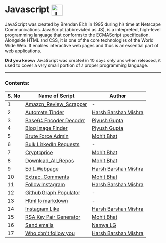<h1 align="left">Javascript <img align="center" src="https://upload.wikimedia.org/wikipedia/commons/6/6a/JavaScript-logo.png" alt="Javascript_Logo" height="35" width="35" /></h1>

JavaScript was created by Brendan Eich in 1995 during his time at Netscape Communications. 
JavaScript (abbreviated as JS), is a interpreted, high-level programming language that conforms to the ECMAScript specification.
Alongside HTML and CSS, it is one of the core technologies of the World Wide Web. 
It enables interactive web pages and thus is an essential part of web applications.

<b>Did you know:</b> JavaScript was created in 10 days only and when released, it used to cover a very small portion of a proper programming language.

<hr>

### Contents:

| S. No | Name of Script |  Author |
--- | --- | ---
1 | [Amazon_Review_Scrapper](https://github.com/HarshCasper/Rotten-Scripts/tree/master/JavaScript/Amazon_Review_Scrapper) | -
2 | [Automate Tinder](https://github.com/HarshCasper/Rotten-Scripts/tree/master/JavaScript/Automate_Tinder) | [Harsh Barshan Mishra](https://github.com/HarshCasper)
3 | [Base64 Encoder Decoder](https://github.com/HarshCasper/Rotten-Scripts/tree/master/JavaScript/Base64_Encoder_Decoder) | [Piyush Gupta](https://github.com/gupta-piyush19)
4 | [Blog Image Finder](https://github.com/HarshCasper/Rotten-Scripts/tree/master/JavaScript/Blog_Image_Finder) | [Piyush Gupta](https://github.com/gupta-piyush19)
5 | [Brute Force Admin](https://github.com/HarshCasper/Rotten-Scripts/tree/master/JavaScript/Brute_Force_Admin) | [Mohit Bhat](https://github.com/mbcse)
6 | [Bulk LinkedIn Requests](https://github.com/HarshCasper/Rotten-Scripts/tree/master/JavaScript/Bulk_LinkedIn_requests) | -
7 | [Cryptoprice](https://github.com/HarshCasper/Rotten-Scripts/tree/master/JavaScript/Cryptoprice) | [Mohit Bhat](https://github.com/mbcse)
8 | [Download_All_Repos](https://github.com/HarshCasper/Rotten-Scripts/tree/master/JavaScript/Download_All_Repos) | [Mohit Bhat](https://github.com/mbcse)
9 | [Edit_Webpage](https://github.com/HarshCasper/Rotten-Scripts/tree/master/JavaScript/Edit_Webpage) | [Harsh Barshan Mishra](https://github.com/HarshCasper)
10 | [Extract_Comments](https://github.com/HarshCasper/Rotten-Scripts/tree/master/JavaScript/Extract_Comments) | [Mohit Bhat](https://github.com/mbcse)
11 | [Follow Instagram](https://github.com/HarshCasper/Rotten-Scripts/tree/master/JavaScript/Follow_Instagram) | [Harsh Barshan Mishra](https://github.com/HarshCasper)
12 | [Github Graph Populator](https://github.com/HarshCasper/Rotten-Scripts/tree/master/JavaScript/GitHub_Graph_Populator) | -
13 | [Html to markdown](https://github.com/HarshCasper/Rotten-Scripts/tree/master/JavaScript/Html%20to%20markdown) | -
14 | [Instagram Like](https://github.com/HarshCasper/Rotten-Scripts/tree/master/JavaScript/Instagram_Like) | [Harsh Barshan Mishra](https://github.com/HarshCasper)
15 | [RSA Key Pair Generator](https://github.com/HarshCasper/Rotten-Scripts/tree/master/JavaScript/RSA_Key_Pair_Generator) | [Mohit Bhat](https://github.com/mbcse)
16 | [Send emails](https://github.com/HarshCasper/Rotten-Scripts/tree/master/JavaScript/Send_Emails) | [Namya LG](https://github.com/Namyalg)
17 | [Who don't follow you](https://github.com/HarshCasper/Rotten-Scripts/tree/master/JavaScript/Who_Don't_Follow_You) | [Harsh Barshan Mishra](https://github.com/HarshCasper)